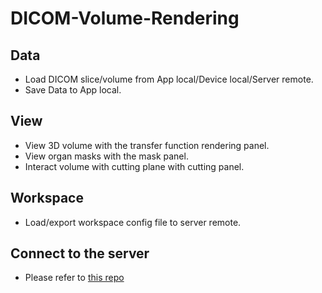 # DICOM-Volume-Rendering

## Data
- Load DICOM slice/volume from App local/Device local/Server remote.
- Save Data to App local.
## View
- View 3D volume with the transfer function rendering panel.
- View organ masks with the mask panel.
- Interact volume with cutting plane with cutting panel.
## Workspace
- Load/export workspace config file to server remote.
## Connect to the server
- Please refer to [this repo](https://github.com/ZhangMenghe/DICOM-Server)
